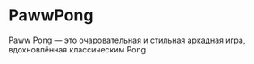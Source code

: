 # PawwPong
Paww Pong — это очаровательная и стильная аркадная игра, вдохновлённая классическим Pong

